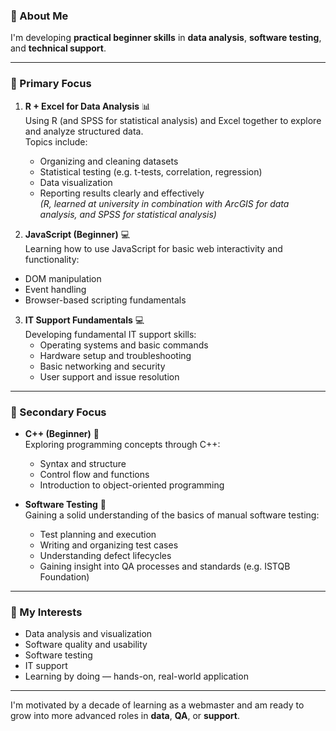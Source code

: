 ### 👋 About Me

I'm developing **practical beginner skills** in **data analysis**, **software testing**, and **technical support**.

---

### 🔧 Primary Focus

1. **R + Excel for Data Analysis** 📊  
   Using R (and SPSS for statistical analysis) and Excel together to explore and analyze structured data.  
   Topics include:
   - Organizing and cleaning datasets  
   - Statistical testing (e.g. t-tests, correlation, regression)  
   - Data visualization  
   - Reporting results clearly and effectively  
   *(R, learned at university in combination with ArcGIS for data analysis, and SPSS for statistical analysis)*

2. **JavaScript (Beginner)** 💻  
  Learning how to use JavaScript for basic web interactivity and functionality:  
  - DOM manipulation  
  - Event handling  
  - Browser-based scripting fundamentals  

3. **IT Support Fundamentals** 💻  
   Developing fundamental IT support skills:  
   - Operating systems and basic commands  
   - Hardware setup and troubleshooting  
   - Basic networking and security  
   - User support and issue resolution  

---

### 🧩 Secondary Focus

- **C++ (Beginner)** 🧠  
  Exploring programming concepts through C++:  
  - Syntax and structure  
  - Control flow and functions  
  - Introduction to object-oriented programming  

- **Software Testing** 🧪  
   Gaining a solid understanding of the basics of manual software testing:  
   - Test planning and execution  
   - Writing and organizing test cases  
   - Understanding defect lifecycles  
   - Gaining insight into QA processes and standards (e.g. ISTQB Foundation)
  
---

### 🎯 My Interests

- Data analysis and visualization  
- Software quality and usability  
- Software testing  
- IT support  
- Learning by doing — hands-on, real-world application  

---

I'm motivated by a decade of learning as a webmaster and am ready to grow into more advanced roles in **data**, **QA**, or **support**.
